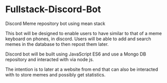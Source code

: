 # Fullstack-Discord-Bot
Discord Meme repository bot using mean stack

This bot will be designed to enable users to have similar to that of a meme keyboard on phones, in discord. 
Users will be able to add and search memes in the database to then repost them later.

Discord bot will be built using JavaScript ES6 and use a Mongo DB repository and interacted with via node js.

The intention is to later at a website from end that can also be interacted with to store memes and possibly get statistics.
